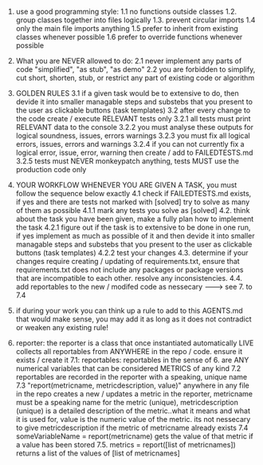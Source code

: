 1. use a good programming style:
1.1 no functions outside classes
1.2. group classes together into files logically
1.3. prevent circular imports
1.4 only the main file imports anything
1.5 prefer to inherit from existing classes whenever possible
1.6 prefer to override functions whenever possible

2. What you are NEVER allowed to do:
2.1 never implement any parts of code "simplified", "as stub", "as demo"
2.2 you are forbidden to simplify, cut short, shorten, stub, or restrict any part of existing code or algorithm

3. GOLDEN RULES
3.1 if a given task would be to extensive to do, then devide it into smaller managable steps and substebs that you present to the user as clickable buttons (task templates)
3.2 after every change to the code create / execute RELEVANT tests only
3.2.1 all tests must print RELEVANT data to the console
3.2.2 you must analyse these outputs for logical soundness, issues, errors warnings
3.2.3 you must fix all logical errors, issues, errors and warnings
3.2.4 if you can not currently fix a logical error, issue, error, warning then create / add to FAILEDTESTS.md
3.2.5 tests must NEVER monkeypatch anything, tests MUST use the production code only

4. YOUR WORKFLOW WHENEVER YOU ARE GIVEN A TASK, you must follow the sequence below exactly
4.1 check if FAILEDTESTS.md exists, if yes and there are tests not marked with [solved] try to solve as many of them as possible
4.1.1 mark any tests you solve as [solved]
4.2. think about the task you have been given, make a fully plan how to implement the task
4.2.1 figure out if the task is to extensive to be done in one run, if yes implement as much as possible of it and then devide it into smaller managable steps and substebs that you present to the user as clickable buttons (task templates)
4.2.2 test your changes
4.3. determine if your changes require creating / updating of requirements.txt, ensure that requirements.txt does not include any packages or package versions that are incompatible to each other. resolve any inconsistencies.
4.4. add reportables to the new / modifed code as nessecary ---> see 7. to 7.4

6. if during your work you can think up a rule to add to this AGENTS.md that would make sense, you may add it as long as it does not contradict or weaken any existing rule!
7. reporter: the reporter is a class that once instantiated automatically LIVE collects all reportables from ANYWHERE in the repo / code. ensure it exists / create it
7.1: reportables: reportables in the sense of 6. are ANY numerical variables that can be considered METRICS of any kind
7.2 reportables are recorded in the reporter with a speaking, unique name
7.3 "report(metricname, metricdescription, value)" anywhere in any file in the repo creates a new / updates a metric in the reporter, metricname must be a speaking name for the metric (unique), metricdescription (unique) is a detailed description of the metric..what it means and what it is used for, value is the numeric value of the metric. its not nessecary to give metricdescription if the metric of metricname already exists
7.4 someVariableName = report(metricname) gets the value of that metric if a value has been stored
7.5. metrics = report([list of metricnames]) returns a list of the values of [list of metricnames]
   
